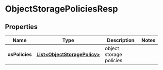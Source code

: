 # ObjectStoragePoliciesResp

## Properties
Name | Type | Description | Notes
------------ | ------------- | ------------- | -------------
**osPolicies** | [**List&lt;ObjectStoragePolicy&gt;**](ObjectStoragePolicy.md) | object storage policies | 
